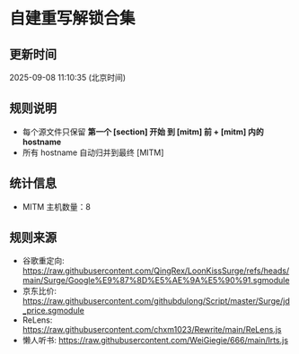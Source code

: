 # 自建重写解锁合集

## 更新时间
2025-09-08 11:10:35 (北京时间)

## 规则说明
- 每个源文件只保留 **第一个 [section] 开始 到 [mitm] 前 + [mitm] 内的 hostname** 
- 所有 hostname 自动归并到最终 [MITM]

## 统计信息
- MITM 主机数量：8

## 规则来源
- 谷歌重定向: https://raw.githubusercontent.com/QingRex/LoonKissSurge/refs/heads/main/Surge/Google%E9%87%8D%E5%AE%9A%E5%90%91.sgmodule
- 京东比价: https://raw.githubusercontent.com/githubdulong/Script/master/Surge/jd_price.sgmodule
- ReLens: https://raw.githubusercontent.com/chxm1023/Rewrite/main/ReLens.js
- 懒人听书: https://raw.githubusercontent.com/WeiGiegie/666/main/lrts.js
